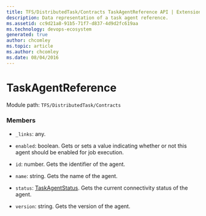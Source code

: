 ```yaml
---
title: TFS/DistributedTask/Contracts TaskAgentReference API | Extensions for Azure DevOps Services
description: Data representation of a task agent reference.
ms.assetid: cc9d21a8-91b5-71f7-d837-4d9d2fc619aa
ms.technology: devops-ecosystem
generated: true
author: chcomley
ms.topic: article
ms.author: chcomley
ms.date: 08/04/2016
---
```


# TaskAgentReference

Module path: `TFS/DistributedTask/Contracts`

### Members

* `_links`: any.

* `enabled`: boolean. Gets or sets a value indicating whether or not this agent should be enabled for job execution.

* `id`: number. Gets the identifier of the agent.

* `name`: string. Gets the name of the agent.

* `status`: [TaskAgentStatus](../../../TFS/DistributedTask/Contracts/TaskAgentStatus.md). Gets the current connectivity status of the agent.

* `version`: string. Gets the version of the agent.
